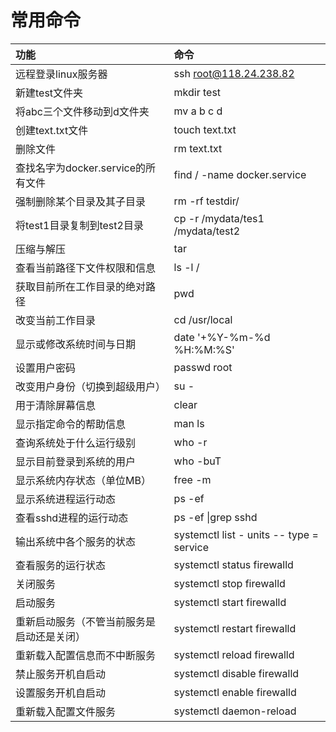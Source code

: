 # 常用命令

| 功能 | 命令 |
| :--- | :--- |
| 远程登录linux服务器 | ssh root@118.24.238.82 |
| 新建test文件夹 | mkdir test |
| 将abc三个文件移动到d文件夹 | mv a b c d |
| 创建text.txt文件 | touch text.txt |
| 删除文件 | rm text.txt |
| 查找名字为docker.service的所有文件 | find / -name docker.service |
| 强制删除某个目录及其子目录 | rm -rf testdir/ |
| 将test1目录复制到test2目录 | cp -r /mydata/tes1 /mydata/test2 |
| 压缩与解压 | tar |
| 查看当前路径下文件权限和信息 | ls -l / |
| 获取目前所在工作目录的绝对路径 | pwd |
| 改变当前工作目录 | cd /usr/local |
| 显示或修改系统时间与日期 | date '+%Y-%m-%d %H:%M:%S' |
| 设置用户密码 | passwd root |
| 改变用户身份（切换到超级用户） | su - |
| 用于清除屏幕信息 | clear |
| 显示指定命令的帮助信息 | man ls |
| 查询系统处于什么运行级别 | who -r |
| 显示目前登录到系统的用户 | who -buT |
| 显示系统内存状态（单位MB） | free -m |
| 显示系统进程运行动态 | ps -ef |
| 查看sshd进程的运行动态 | ps -ef \|grep sshd |
| 输出系统中各个服务的状态 | systemctl list - units -- type = service |
| 查看服务的运行状态 | systemctl status firewalld |
| 关闭服务 | systemctl stop firewalld |
| 启动服务 | systemctl start firewalld |
| 重新启动服务（不管当前服务是启动还是关闭） | systemctl restart firewalld |
| 重新载入配置信息而不中断服务 | systemctl reload firewalld |
| 禁止服务开机自启动 | systemctl disable firewalld |
| 设置服务开机自启动 | systemctl enable firewalld |
| 重新载入配置文件服务 | systemctl daemon-reload |


